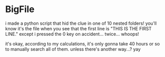 # BigFile
i made a python script that hid the clue in one of 10 nested folders!
you'll know it's the file when you see that the first line is "THIS IS THE FIRST LINE."
except i pressed the 0 key on accident... twice...
whoops!

it's okay, according to my calculations, it's only gonna take 40 hours or so to manually search all of them. unless there's another way...?
yay
